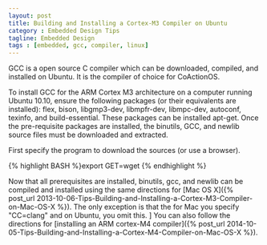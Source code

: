 ```yaml
---
layout: post
title: Building and Installing a Cortex-M3 Compiler on Ubuntu
category : Embedded Design Tips
tagline: Embedded Design
tags : [embedded, gcc, compiler, linux]
---
```


GCC is a open source C compiler which can be downloaded, compiled, and 
installed on Ubuntu.  It is the compiler of choice for CoActionOS.

To install GCC for the ARM Cortex M3 architecture on a computer running  Ubuntu 10.10, ensure the following packages (or their equivalents are installed): flex, bison, libgmp3-dev, libmpfr-dev, libmpc-dev, autoconf, texinfo, and  build-essential.  These packages can be installed apt-get.  Once the pre-requisite packages are installed, the binutils, GCC, and newlib source files must be downloaded and extracted.

First specify the program to download the sources (or use a browser).

{% highlight BASH %}export GET=wget
{% endhighlight %}

Now that all prerequisites are installed, binutils, gcc, and newlib 
can be compiled and installed using the same directions for [Mac OS X]({% post_url 2013-10-06-Tips-Building-and-Installing-a-Cortex-M3-Compiler-on-Mac-OS-X %}).  The only
exception is that the for Mac you specify "CC=clang" and on Ubuntu, you omit this.
]
You can also follow the directions for [installing an ARM cortex-M4 compiler]({% post_url 2014-10-05-Tips-Building-and-Installing-a-Cortex-M4-Compiler-on-Mac-OS-X %}).